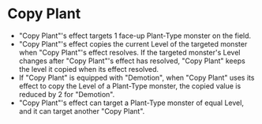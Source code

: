 # Copy Plant

*   "Copy Plant"'s effect targets 1 face-up Plant-Type monster on the field.
*   "Copy Plant"'s effect copies the current Level of the targeted monster when "Copy Plant"'s effect resolves. If the targeted monster's Level changes after "Copy Plant"'s effect has resolved, "Copy Plant" keeps the level it copied when its effect resolved.
*   If "Copy Plant" is equipped with "Demotion", when "Copy Plant" uses its effect to copy the Level of a Plant-Type monster, the copied value is reduced by 2 for "Demotion".
*   "Copy Plant"'s effect can target a Plant-Type monster of equal Level, and it can target another "Copy Plant".
